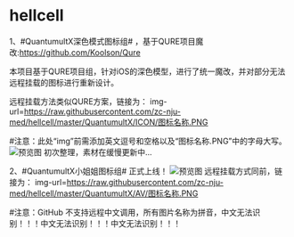 
# hellcell

1、#QuantumultX深色模式图标组# ，基于QURE项目魔改:https://github.com/Koolson/Qure

本项目基于QURE项目组，针对iOS的深色模型，进行了统一魔改，并对部分无法远程挂载的图标进行重新设计。

远程挂载方法类似QURE方案，链接为：
img-url=https://raw.githubusercontent.com/zc-nju-med/hellcell/master/QuantumultX/ICON/图标名称.PNG

#注意：此处“img”前需添加英文逗号和空格以及“图标名称.PNG”中的字母大写。
![预览图](https://github.com/zc-nju-med/hellcell/blob/master/QuantumultX/show.png)
初次整理，素材在缓慢更新中...


2、#QuantumultX小姐姐图标组# 正式上线！
![预览图](https://github.com/zc-nju-med/hellcell/blob/master/QuantumultX/AV.png)
远程挂载方式同前，链接为：
img-url=https://raw.githubusercontent.com/zc-nju-med/hellcell/master/QuantumultX/AV/图标名称.PNG

#注意：GitHub 不支持远程中文调用，所有图片名称为拼音，中文无法识别！！！中文无法识别！！！中文无法识别！！！
